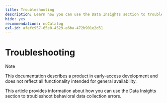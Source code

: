 ```yaml
---
title: Troubleshooting
description: Learn how you can use the Data Insights section to troubleshoot ingestion errors.
hide: yes
recommendations: noCatalog
exl-id: afefc957-65e0-4529-a6ba-472b901e2d51
---
```

# Troubleshooting

>[!NOTE]
>
>This documentation describes a product in early-access development and does not reflect all functionality intended for general availability.

This article provides information about how you can use the Data Insights section to troubleshoot behavioral data collection errors.
